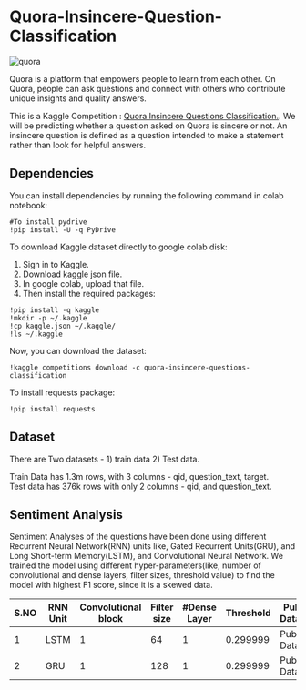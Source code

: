 # Quora-Insincere-Question-Classification

![quora](https://user-images.githubusercontent.com/31696557/56229984-da94ef80-6098-11e9-925c-242510267264.jpg)

Quora is a platform that empowers people to learn from each other. On Quora, people can ask questions and connect with others who contribute unique insights and quality answers.

This is a Kaggle Competition : [Quora Insincere Questions Classification.](https://www.kaggle.com/c/quora-insincere-questions-classification). We will be predicting whether a question asked on Quora is sincere or not. An insincere question is defined as a question intended to make a statement rather than look for helpful answers. 

## Dependencies

You can install dependencies by running the following command in colab notebook:<Br/>
```
#To install pydrive
!pip install -U -q PyDrive
```
To download Kaggle dataset directly to google colab disk:
1) Sign in to Kaggle.
2) Download kaggle json file.
3) In google colab, upload that file.
4) Then install the required packages:<Br/>
```
!pip install -q kaggle
!mkdir -p ~/.kaggle
!cp kaggle.json ~/.kaggle/
!ls ~/.kaggle
```

Now, you can download the dataset:<Br/>
```
!kaggle competitions download -c quora-insincere-questions-classification
```

To install requests package:<Br/>
```
!pip install requests
```

## Dataset

There are Two datasets - 1) train data 2) Test data.

Train Data has 1.3m rows, with 3 columns - qid, question_text, target.<Br/>
Test data has 376k rows with only 2 columns - qid, and question_text. 

## Sentiment Analysis

Sentiment Analyses of the questions have been done using different Recurrent Neural Network(RNN) units like, Gated Recurrent Units(GRU),  and Long Short-term Memory(LSTM), and Convolutional Neural Network. We trained the model using different hyper-parameters(like, number of convolutional and dense layers, filter sizes, threshold value) to find the model with highest F1 score, since it is a skewed data.

|S.NO| RNN Unit | Convolutional block | Filter size | #Dense Layer | Threshold | Public Dataset | Private Dataset|
|----|----------|---------------------|-------------|--------------|-----------|----------------|----------------|
|  1 | LSTM     | 1                   | 64          | 1            | 0.299999  | Public Dataset | Private Dataset|
|  2 | GRU      | 1                   | 128         | 1            | 0.299999  | Public Dataset | Private Dataset|












